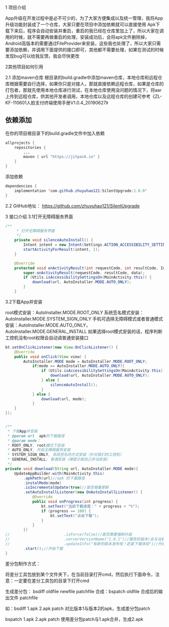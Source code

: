 1 项目介绍

App升级在开发过程中是必不可少的，为了大家方便集成以及统一管理，我将App升级功能封装成了一个仓库，大家只要在项目中添加依赖就可以直接使用
Apk下载下来后，程序会自动安装并重启，重启的我已经在仓库里加上了，所以大家在调用的时候，就不需要再做重启的处理，安装成功后，会将apk文件删除掉，Android高版本的需要通过FileProvider来安装，这些我也处理了，所以大家只需要添加依赖，并调用下面提供的接口即可，其他都不需要处理，如果在测试的时候发现bug可以给我反馈，我会尽快更改

2其他项目如何引用

2.1 添加maven仓库
根目录的build.gradle中添加maven仓库，本地仓库和远程仓库根据需要自行选择，如果你只是对接人，那就直接依赖远程仓库，如果是仓库的打包者，那就先使用本地仓库进行测试，在本地仓库使用没问题的情况下，将aar上传到远程仓库，供其他开发者调用，本地仓库以及远程仓库的创建可参考《ZL-KF-110601人脸支付终端使用手册V1.0.4_20190627》

## 依赖添加
在你的项目根目录下的build.gradle文件中加入依赖
``` java
allprojects {
    repositories {
        ...
        maven { url "https://jitpack.io" }
    }
}
```
添加依赖
``` java
dependencies {
    implementation 'com.github.zhuyuhao121:SilentUpgrade:1.0.0'
}
```

2.2 GitHub地址：
https://github.com/zhuyuhao121/SilentUpgrade


3 接口介绍
3.1打开无障碍服务界面


``` java
/**
     * 打开无障碍服务界面
     */
    private void silenceAutoInstall() {
        Intent intent = new Intent(Settings.ACTION_ACCESSIBILITY_SETTINGS);
        startActivityForResult(intent, 1);
    }

    @Override
    protected void onActivityResult(int requestCode, int resultCode, Intent data) {
        super.onActivityResult(requestCode, resultCode, data);
        if (Utils.isAccessibilitySettingsOn(MainActivity.this)) {
            download(url, AutoInstaller.MODE.AUTO_ONLY);
        }
    }
```

3.2下载App并安装

root模式安装：AutoInstaller.MODE.ROOT_ONLY
系统签名模式安装：AutoInstaller.MODE.SYSTEM_SIGN_ONLY
手机可选择无障碍模式或者普通模式安装：AutoInstaller.MODE.AUTO_ONLY，AutoInstaller.MODE.GENERAL_INSTALL
如果选择root模式安装的话，程序判断工控机没有root权限会自动调普通安装接口

``` java
bt.setOnClickListener(new View.OnClickListener() {
    @Override
    public void onClick(View view) {
        AutoInstaller.MODE mode = AutoInstaller.MODE.ROOT_ONLY;
            if(mode == AutoInstaller.MODE.AUTO_ONLY){
                if (Utils.isAccessibilitySettingsOn(MainActivity.this)) {
                    download(url, AutoInstaller.MODE.AUTO_ONLY);
                } else {
                    silenceAutoInstall();
                }
            } else {
                download(url, mode);
            }
    }
});


/**
 * 下载App并安装
 * @param url  apk的下载路径
 * @param mode：
 * ROOT_ONLY, root模式下安装
 * AUTO_ONLY, 开启无障碍服务安装
 * SYSTEM_SIGN_ONLY, 系统签名的方式安装（针对我们的工控机）
 * GENERAL_INSTALL; 普通安装（弹提示框自己手动安装）
 */
private void download(String url, AutoInstaller.MODE mode){
    UpdateAppBuilder.with(MainActivity.this)
        .apkPath(url)//apk 的下载路径
        .instalMode(mode)
        .isIncrementalUpdate(true)//是否增量更新
        .setAutoInstallListener(new OnAutoInstallListener() {
            @Override
            public void onProgress(int progress) {
                bt.setText("当前下载进度：" + progress + "%");
                if (progress == 100) {
                    bt.setText("点击下载");
                }
            }
        })
//                        .isForce(false)//是否需要强制升级
//                        .serverVersionName("1.0.1")//服务的版本(会与当前应用的版本号进行比较)
//                        .updateInfo("有新的版本发布啦！赶紧下载体验")//升级版本信息
        .start();//开始下载
}
```

差分包制作方式：

将差分工具包放到某个文件夹下，在当前目录打开cmd，然后执行下面命令，注意：一定要在差分工具包的目录下打开cmd

生成差分包： bsdiff oldfile newfile patchfile
合成：bspatch oldfile 合成后的输出文件 patchfile

如：bsdiff 1.apk 2.apk patch
对比版本1与版本2的apk，生成差分包patch

bspatch 1.apk 2.apk patch
使用差分包patch与1.apk合并，生成2.apk